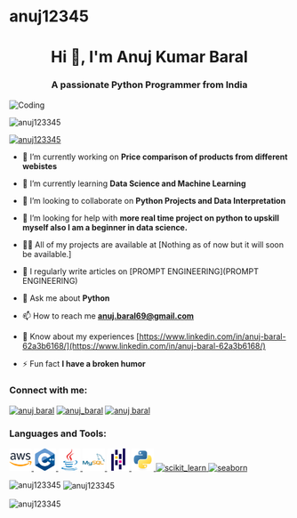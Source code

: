 # anuj12345

<h1 align="center">Hi 👋, I'm Anuj Kumar Baral</h1>
<h3 align="center">A passionate Python Programmer from India</h3>
<img align="center" alt="Coding" width="1200" src=https://img.etimg.com/thumb/width-1200,height-900,imgsize-638053,resizemode-75,msid-84146083/prime/technology-and-startups/booting-up-developer-economy-how-tech-startups-are-helping-coders-build-and-test-software-faster.jpg>

<p align="left"> <img src="https://komarev.com/ghpvc/?username=anuj123345&label=Profile%20views&color=0e75b6&style=flat" alt="anuj123345" /> </p>

<p align="left"> <a href="https://github.com/ryo-ma/github-profile-trophy"><img src="https://github-profile-trophy.vercel.app/?username=anuj123345" alt="anuj123345" /></a> </p>

- 🔭 I’m currently working on **Price comparison of products from different webistes**

- 🌱 I’m currently learning **Data Science and Machine Learning**

- 👯 I’m looking to collaborate on **Python Projects and Data Interpretation**

- 🤝 I’m looking for help with **more real time project on python to upskill myself also I am a beginner in data science.**

- 👨‍💻 All of my projects are available at [Nothing as of now but it will soon be available.]

- 📝 I regularly write articles on [PROMPT ENGINEERING](PROMPT ENGINEERING)

- 💬 Ask me about **Python**

- 📫 How to reach me **anuj.baral69@gmail.com**

- 📄 Know about my experiences [https://www.linkedin.com/in/anuj-baral-62a3b6168/](https://www.linkedin.com/in/anuj-baral-62a3b6168/)

- ⚡ Fun fact **I have a broken humor**

<h3 align="left">Connect with me:</h3>
<p align="left">
<a href="https://linkedin.com/in/anuj baral" target="blank"><img align="center" src="https://raw.githubusercontent.com/rahuldkjain/github-profile-readme-generator/master/src/images/icons/Social/linked-in-alt.svg" alt="anuj baral" height="30" width="40" /></a>
<a href="https://instagram.com/anuj_baral" target="blank"><img align="center" src="https://raw.githubusercontent.com/rahuldkjain/github-profile-readme-generator/master/src/images/icons/Social/instagram.svg" alt="anuj_baral" height="30" width="40" /></a>
<a href="https://medium.com/anuj baral" target="blank"><img align="center" src="https://raw.githubusercontent.com/rahuldkjain/github-profile-readme-generator/master/src/images/icons/Social/medium.svg" alt="anuj baral" height="30" width="40" /></a>
</p>

<h3 align="left">Languages and Tools:</h3>
<p align="left"> <a href="https://aws.amazon.com" target="_blank" rel="noreferrer"> <img src="https://raw.githubusercontent.com/devicons/devicon/master/icons/amazonwebservices/amazonwebservices-original-wordmark.svg" alt="aws" width="40" height="40"/> </a> <a href="https://www.w3schools.com/cpp/" target="_blank" rel="noreferrer"> <img src="https://raw.githubusercontent.com/devicons/devicon/master/icons/cplusplus/cplusplus-original.svg" alt="cplusplus" width="40" height="40"/> </a> <a href="https://www.java.com" target="_blank" rel="noreferrer"> <img src="https://raw.githubusercontent.com/devicons/devicon/master/icons/java/java-original.svg" alt="java" width="40" height="40"/> </a> <a href="https://www.mysql.com/" target="_blank" rel="noreferrer"> <img src="https://raw.githubusercontent.com/devicons/devicon/master/icons/mysql/mysql-original-wordmark.svg" alt="mysql" width="40" height="40"/> </a> <a href="https://pandas.pydata.org/" target="_blank" rel="noreferrer"> <img src="https://raw.githubusercontent.com/devicons/devicon/2ae2a900d2f041da66e950e4d48052658d850630/icons/pandas/pandas-original.svg" alt="pandas" width="40" height="40"/> </a> <a href="https://www.python.org" target="_blank" rel="noreferrer"> <img src="https://raw.githubusercontent.com/devicons/devicon/master/icons/python/python-original.svg" alt="python" width="40" height="40"/> </a> <a href="https://scikit-learn.org/" target="_blank" rel="noreferrer"> <img src="https://upload.wikimedia.org/wikipedia/commons/0/05/Scikit_learn_logo_small.svg" alt="scikit_learn" width="40" height="40"/> </a> <a href="https://seaborn.pydata.org/" target="_blank" rel="noreferrer"> <img src="https://seaborn.pydata.org/_images/logo-mark-lightbg.svg" alt="seaborn" width="40" height="40"/> </a> </p>

<p><img align="left" src="https://github-readme-stats.vercel.app/api/top-langs?username=anuj123345&show_icons=true&locale=en&layout=compact" alt="anuj123345" /></p>

<p>&nbsp;<img align="center" src="https://github-readme-stats.vercel.app/api?username=anuj123345&show_icons=true&locale=en" alt="anuj123345" /></p>

<p><img align="center" src="https://github-readme-streak-stats.herokuapp.com/?user=anuj123345&" alt="anuj123345" /></p>
